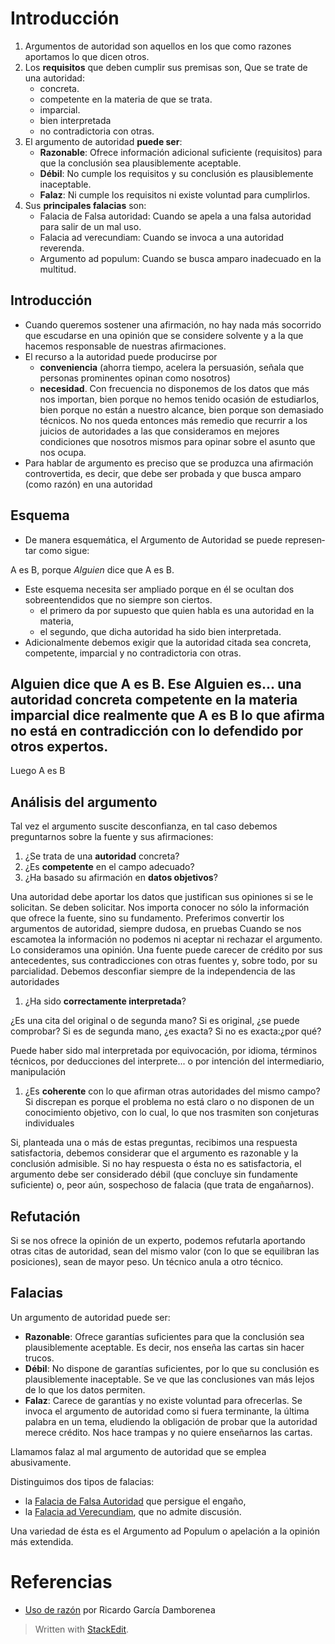 # Introducción

1.  Argumentos de autoridad son aquellos en los que como razones aportamos lo que dicen otros.
2.  Los  **requisitos**  que deben cumplir sus premisas son, Que se trate de una autoridad:
    -   concreta.
    -   competente en la materia de que se trata.
    -   imparcial.
    -   bien interpretada
    -   no contradictoria con otras.
3.  El argumento de autoridad  **puede ser**:
    -   **Razonable**: Ofrece información adicional suficiente (requisitos) para que la conclusión sea plausiblemente aceptable.
    -   **Débil**: No cumple los requisitos y su conclusión es plausiblemente inaceptable.
    -   **Falaz**: Ni cumple los requisitos ni existe voluntad para cumplirlos.
4.  Sus  **principales falacias**  son:
    -   Falacia de Falsa autoridad: Cuando se apela a una falsa autoridad para salir de un mal uso.
    -   Falacia ad verecundiam: Cuando se invoca a una autoridad reverenda.
    -   Argumento ad populum: Cuando se busca amparo inadecuado en la multitud.

## Introducción

-   Cuando queremos sostener una afirmación, no hay nada más socorrido que escudarse en una opinión que se considere solvente y a la que hacemos responsable de nuestras afirmaciones.
-   El recurso a la autoridad puede producirse por
    -   **conveniencia**  (ahorra tiempo, acelera la persuasión, señala que personas prominentes opinan como nosotros)
    -   **necesidad**. Con frecuencia no disponemos de los datos que más nos importan, bien porque no hemos tenido ocasión de estudiarlos, bien porque no están a nuestro alcance, bien porque son demasiado técnicos. No nos queda entonces más remedio que recurrir a los juicios de autoridades a las que consideramos en mejores condiciones que nosotros mismos para opinar sobre el asunto que nos ocupa.
-   Para hablar de argumento es preciso que se produzca una afirmación controvertida, es decir, que debe ser probada y que busca amparo (como razón) en una autoridad

## Esquema

-   De manera esquemática, el Argumento de Autoridad se puede represen­tar como sigue:

A es B, porque _Alguien_ dice que A es B.

-   Este esquema necesita ser ampliado porque en él se ocultan dos sobreentendidos que no siempre son ciertos.
    -   el primero da por supuesto que quien habla es una autoridad en la materia,
    -   el segundo, que dicha autoridad ha sido bien interpretada.
-   Adicionalmente debemos exigir que la autoridad citada sea concreta, competente, imparcial y no contradictoria con otras.

Alguien dice que A es B.
Ese Alguien es...
 una autoridad concreta
 competente en la materia
 imparcial
 dice realmente que A es B
 lo que afirma no está en contradicción con lo defendido por otros expertos.
--------------------------------------------------------------------------
Luego A es B

## Análisis del argumento

Tal vez el argumento suscite desconfianza, en tal caso debemos preguntarnos sobre la fuente y sus afirmaciones:

1.  ¿Se trata de una  **autoridad**  concreta?
2.  ¿Es  **competente**  en el campo adecuado?
3.  ¿Ha basado su afirmación en  **datos objetivos**?

Una autoridad debe aportar los datos que justifican sus opiniones si se le solicitan. Se deben solicitar. Nos importa conocer no sólo la información que ofrece la fuente, sino su fundamento. Preferimos convertir los argumentos de autoridad, siempre dudosa, en pruebas
Cuando se nos escamotea la información no podemos ni aceptar ni rechazar el argumento. Lo consideramos una opinión.
Una fuente puede carecer de crédito por sus antecedentes, sus contradicciones con otras fuentes y, sobre todo, por su parcialidad.
Debemos desconfiar siempre de la independencia de las autoridades

1.  ¿Ha sido  **correctamente interpretada**?

¿Es una cita del original o de segunda mano?
 Si es original, ¿se puede comprobar?
 Si es de segunda mano, ¿es exacta?
 Si no es exacta:¿por qué? 

Puede haber sido mal interpretada por equivocación, por idioma, términos técnicos, por deducciones del interprete...
o por intención del intermediario, manipulación

1.  ¿Es  **coherente**  con lo que afirman otras autoridades del mismo campo? Si discrepan es porque el problema no está claro o no disponen de un conocimiento objetivo, con lo cual, lo que nos trasmiten son conjeturas individuales

Si, planteada una o más de estas preguntas, recibimos una respuesta satisfactoria, debemos considerar que el argumento es razonable y la conclusión admisible. Si no hay respuesta o ésta no es satisfactoria, el argumento debe ser considerado débil (que concluye sin fundamente suficiente) o, peor aún, sospechoso de falacia (que trata de engañarnos).

## Refutación

Si se nos ofrece la opinión de un experto, podemos refutarla aportando otras citas de autoridad, sean del mismo valor (con lo que se equilibran las posiciones), sean de mayor peso. Un técnico anula a otro técnico.

## Falacias

Un argumento de autoridad puede ser:

-   **Razonable**: Ofrece garantías suficientes para que la conclusión sea plausiblemente aceptable. Es decir, nos enseña las cartas sin hacer trucos.
-   **Débil**: No dispone de garantías suficientes, por lo que su conclusión es plausiblemente inaceptable. Se ve que las conclusiones van más lejos de lo que los datos permiten.
-   **Falaz**: Carece de garantías y no existe voluntad para ofrecerlas. Se invoca el argumento de autoridad como si fuera ter­minante, la última palabra en un tema, eludiendo la obligación de probar que la autoridad merece crédito. Nos hace trampas y no quiere enseñarnos las cartas.

Llamamos falaz al mal argumento de autoridad que se emplea abusivamente.

Distinguimos dos tipos de falacias:

-   la  [Falacia de Falsa Autoridad](http://tovarlogic.shoutwiki.com/w/index.php?title=Falacias/Falsa_autoridad&action=edit&redlink=1 "Falacias/Falsa autoridad (la página no existe)")  que persigue el engaño,
-   la  [Falacia ad Verecundiam](http://tovarlogic.shoutwiki.com/w/index.php?title=Falacias/Ad_verecundiam&action=edit&redlink=1 "Falacias/Ad verecundiam (la página no existe)"), que no admite discusión.

Una variedad de ésta es el Argumento ad Populum o apelación a la opinión más extendida.

# Referencias
- [Uso de razón](http://www.usoderazon.com) por Ricardo García Damborenea

> Written with [StackEdit](https://stackedit.io/).
<!--stackedit_data:
eyJoaXN0b3J5IjpbMTA0OTM5NzcyNl19
-->